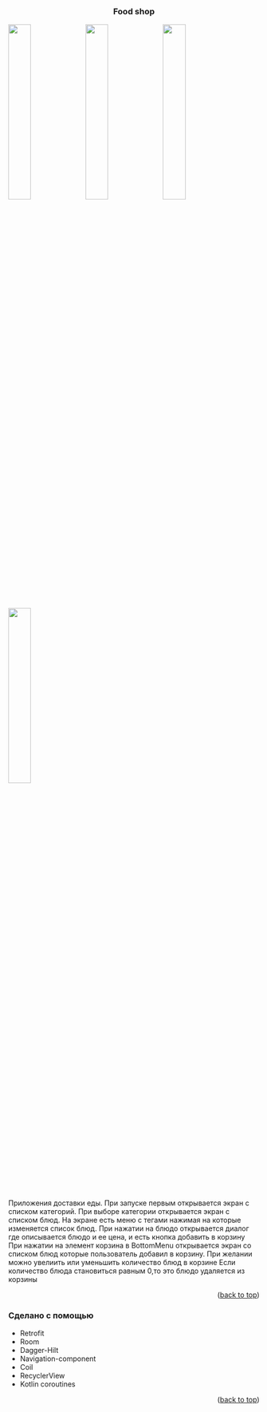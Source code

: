 <!-- Improved compatibility of back to top link: See: https://github.com/othneildrew/Best-README-Template/pull/73 -->
<a name="readme-top"></a>


<br />
<div align="center">

  <h3 align="center">Food shop</h3>

</div>



<!-- ABOUT THE PROJECT -->

<img src="https://github.com/VladMikh95/food-shop/assets/51461063/c74bead6-a806-42fa-a9ce-ff441a9c8ba3" width=30% height=30%> 
<img src="https://github.com/VladMikh95/food-shop/assets/51461063/25e0934d-fb78-4d15-924a-eba3537eeb39" width=30% height=30%>
<img src="https://github.com/VladMikh95/food-shop/assets/51461063/11a1c5b6-3836-4c41-a901-f17e9f43b3f5" width=30% height=30%>
<img src="https://github.com/VladMikh95/food-shop/assets/51461063/141714cf-dcb1-4b66-829e-2fce0a0e2da4" width=30% height=30%>

Приложения доставки еды. При запуске первым открывается экран с списком категорий. При выборе категории открывается экран с списком блюд. 
На экране есть меню с тегами нажимая на которые изменяется список блюд.
При нажатии на блюдо открывается диалог где описывается блюдо и ее цена, и есть кнопка добавить в корзину
При нажатии на элемент корзина в BottomMenu открывается экран со списком блюд которые пользователь добавил в корзину.
При желании можно увелиить или уменьшить количество блюд в корзине
Если количество блюда становиться равным 0,то это блюдо удаляется из корзины


<p align="right">(<a href="#readme-top">back to top</a>)</p>



### Сделано с помощью


* Retrofit
* Room
* Dagger-Hilt
* Navigation-component
* Coil
* RecyclerView
* Kotlin coroutines

<p align="right">(<a href="#readme-top">back to top</a>)</p>
